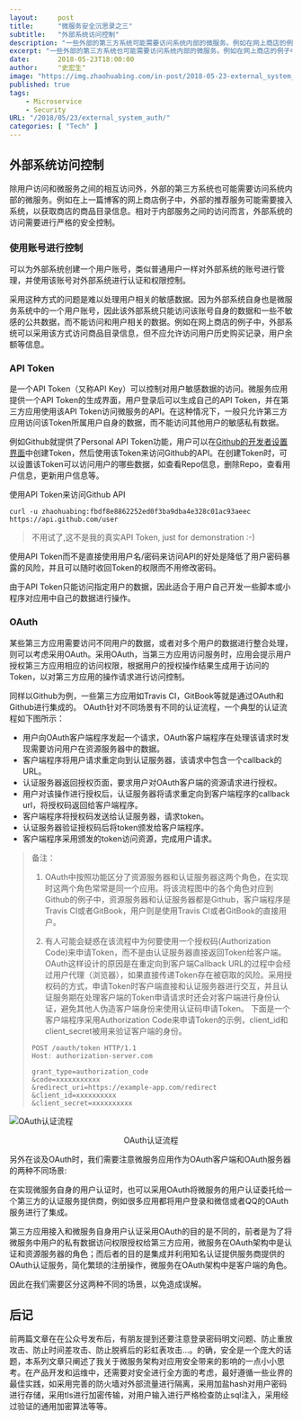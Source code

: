```yaml
---
layout:     post
title:      "微服务安全沉思录之三"
subtitle:   "外部系统访问控制"
description: "一些外部的第三方系统可能需要访问系统内部的微服务。例如在网上商店的例子中，外部的推荐服务可能需要接入系统，以获取商店的商品目录信息。相对于内部服务之间的访问而言，外部系统的访问需要进行严格的安全控制。"
excerpt: "一些外部的第三方系统也可能需要访问系统内部的微服务。例如在网上商店的例子中，外部的推荐服务可能需要接入系统，以获取商店的商品目录信息。相对于内部服务之间的访问而言，外部系统的访问需要进行严格的安全控制。"
date:       2018-05-23T18:00:00
author:     "史宏生"
image: "https://img.zhaohuabing.com/in-post/2018-05-23-external_system_auth/background.jpg"
published: true 
tags:
    - Microservice
    - Security
URL: "/2018/05/23/external_system_auth/"
categories: [ "Tech" ]    
---
```


## 外部系统访问控制
除用户访问和微服务之间的相互访问外，外部的第三方系统也可能需要访问系统内部的微服务。例如在上一篇博客的网上商店例子中，外部的推荐服务可能需要接入系统，以获取商店的商品目录信息。相对于内部服务之间的访问而言，外部系统的访问需要进行严格的安全控制。

### 使用账号进行控制
可以为外部系统创建一个用户账号，类似普通用户一样对外部系统的账号进行管理，并使用该账号对外部系统进行认证和权限控制。

采用这种方式的问题是难以处理用户相关的敏感数据。因为外部系统自身也是微服务系统中的一个用户账号，因此该外部系统只能访问该账号自身的数据和一些不敏感的公共数据，而不能访问和用户相关的数据。例如在网上商店的例子中，外部系统可以采用该方式访问商品目录信息，但不应允许访问用户历史购买记录，用户余额等信息。

### API Token
是一个API Token（又称API Key）可以控制对用户敏感数据的访问。微服务应用提供一个API Token的生成界面，用户登录后可以生成自己的API Token，并在第三方应用使用该API Token访问微服务的API。在这种情况下，一般只允许第三方应用访问该Token所属用户自身的数据，而不能访问其他用户的敏感私有数据。

例如Github就提供了Personal API Token功能，用户可以在[Github的开发者设置界面](https://github.com/settings/tokens)中创建Token，然后使用该Token来访问Github的API。在创建Token时，可以设置该Token可以访问用户的哪些数据，如查看Repo信息，删除Repo，查看用户信息，更新用户信息等。

使用API Token来访问Github API
```
curl -u zhaohuabing:fbdf8e8862252ed0f3ba9dba4e328c01ac93aeec https://api.github.com/user

```
> 不用试了,这不是我的真实API Token, just for demonstration :-)

使用API Token而不是直接使用用户名/密码来访问API的好处是降低了用户密码暴露的风险，并且可以随时收回Token的权限而不用修改密码。


由于API Token只能访问指定用户的数据，因此适合于用户自己开发一些脚本或小程序对应用中自己的数据进行操作。
### OAuth
某些第三方应用需要访问不同用户的数据，或者对多个用户的数据进行整合处理，则可以考虑采用OAuth。采用OAuth，当第三方应用访问服务时，应用会提示用户授权第三方应用相应的访问权限，根据用户的授权操作结果生成用于访问的Token，以对第三方应用的操作请求进行访问控制。

同样以Github为例，一些第三方应用如Travis CI，GitBook等就是通过OAuth和Github进行集成的。
OAuth针对不同场景有不同的认证流程，一个典型的认证流程如下图所示：
* 用户向OAuth客户端程序发起一个请求，OAuth客户端程序在处理该请求时发现需要访问用户在资源服务器中的数据。
* 客户端程序将用户请求重定向到认证服务器，该请求中包含一个callback的URL。
* 认证服务器返回授权页面，要求用户对OAuth客户端的资源请求进行授权。
* 用户对该操作进行授权后，认证服务器将请求重定向到客户端程序的callback url，将授权码返回给客户端程序。
* 客户端程序将授权码发送给认证服务器，请求token。
* 认证服务器验证授权码后将token颁发给客户端程序。
* 客户端程序采用颁发的token访问资源，完成用户请求。

>备注：
>1. OAuth中按照功能区分了资源服务器和认证服务器这两个角色，在实现时这两个角色常常是同一个应用。将该流程图中的各个角色对应到Github的例子中，资源服务器和认证服务器都是Github，客户端程序是Travis CI或者GitBook，用户则是使用Travis CI或者GitBook的直接用户。
>
>2. 有人可能会疑惑在该流程中为何要使用一个授权码(Authorization Code)来申请Token，而不是由认证服务器直接返回Token给客户端。OAuth这样设计的原因是在重定向到客户端Callback URL的过程中会经过用户代理（浏览器），如果直接传递Token存在被窃取的风险。采用授权码的方式，申请Token时客户端直接和认证服务器进行交互，并且认证服务期在处理客户端的Token申请请求时还会对客户端进行身份认证，避免其他人伪造客户端身份来使用认证码申请Token。
>下面是一个客户端程序采用Authorization Code来申请Token的示例，client_id和client_secret被用来验证客户端的身份。
>
>```
>POST /oauth/token HTTP/1.1
>Host: authorization-server.com
>  			
>grant_type=authorization_code
>&code=xxxxxxxxxxx
>&redirect_uri=https://example-app.com/redirect
>&client_id=xxxxxxxxxx
>&client_secret=xxxxxxxxxx
>```


![OAuth认证流程](https://img.zhaohuabing.com/in-post/2018-05-23-external_system_auth/oauth_web_server_flow.png)
<center>OAuth认证流程</center>


另外在谈及OAuth时，我们需要注意微服务应用作为OAuth客户端和OAuth服务器的两种不同场景:
  
在实现微服务自身的用户认证时，也可以采用OAuth将微服务的用户认证委托给一个第三方的认证服务提供商，例如很多应用都将用户登录和微信或者QQ的OAuth服务进行了集成。
  
第三方应用接入和微服务自身用户认证采用OAuth的目的是不同的，前者是为了将微服务中用户的私有数据访问权限授权给第三方应用，微服务在OAuth架构中是认证和资源服务器的角色；而后者的目的是集成并利用知名认证提供服务商提供的OAuth认证服务，简化繁琐的注册操作，微服务在OAuth架构中是客户端的角色。
  
因此在我们需要区分这两种不同的场景，以免造成误解。

## 后记

前两篇文章在在公众号发布后，有朋友提到还要注意登录密码明文问题、防止重放攻击、防止时间差攻击、防止脱裤后的彩虹表攻击...。的确，安全是一个庞大的话题，本系列文章只阐述了我关于微服务架构对应用安全带来的影响的一点小小思考。在产品开发和运维中，还需要对安全进行全方面的考虑，最好遵循一些业界的最佳实践，如采用完善的防火墙对外部流量进行隔离，采用加盐hash对用户密码进行存储，采用tls进行加密传输，对用户输入进行严格检查防止sql注入，采用经过验证的通用加密算法等等。

